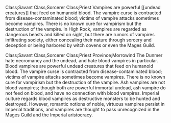 Class;Savant Class;Sorcerer Class;Priest
Vampires are powerful [[undead creatures]] that feed on humanoid blood. The vampire curse is contracted from disease-contaminated blood; victims of vampire attacks sometimes become vampires. There is no known cure for vampirism but the destruction of the vampire. In High Rock, vampires are regarded as dangerous beasts and killed on sight, but there are rumors of vampires infiltrating society, either concealing their nature through sorcery and deception or being harbored by witch covens or even the Mages Guild.

Class;Savant Class;Sorcerer Class;Priest Province;Morrowind
The Dunmer hate necromancy and the undead, and hate blood vampires in particular. Blood vampires are powerful undead creatures that feed on humanoid blood. The vampire curse is contracted from disease-contaminated blood; victims of vampire attacks sometimes become vampires. There is no known cure for vampirism but the destruction of the vampire. Ash vampires are not blood vampires; though both are powerful immortal undead, ash vampire do not feed on blood, and have no connection with blood vampires.
Imperial culture regards blood vampires as destructive monsters to be hunted and destroyed. However, romantic notions of noble, virtuous vampires persist in Imperial traditions, and vampires are thought to pass unrecognized in the Mages Guild and the Imperial aristocracy.